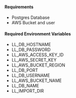 
#### Requirements

- Postgres Database
- AWS Bucket and user

#### Required Environment Variables 
 - LL_DB_HOSTNAME
 - LL_DB_PASSWORD
 - LL_AWS_ACCESS_KEY_ID
 - LL_AWS_SECRET_KEY
 - LL_AWS_BUCKET_REGION
 - LL_DB_PORT
 - LL_DB_USERNAME
 - LL_AWS_BUCKET_NAME 
 - LL_DB_NAME
 - LL_IMPORT_DIR
 
 
